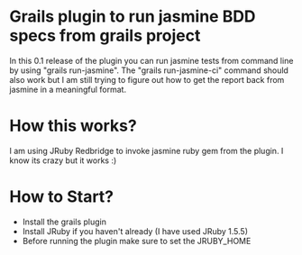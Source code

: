 Grails plugin to run jasmine BDD specs from grails project
================

In this 0.1 release of the plugin you can run jasmine tests from command line by using "grails run-jasmine".
The "grails run-jasmine-ci" command should also work but I am still trying to figure out how to get the 
report back from jasmine in a meaningful format.

How this works?
===============
I am using JRuby Redbridge to invoke jasmine ruby gem from the plugin. I know its crazy but it works :)


How to Start?
===============
* Install the grails plugin
* Install JRuby if you haven't already (I have used JRuby 1.5.5)
* Before running the plugin make sure to set the JRUBY_HOME

